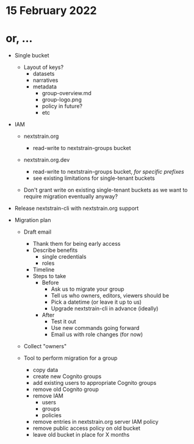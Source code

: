 # 15 February 2022
# or, …

- Single bucket
  - Layout of keys?
    - datasets
    - narratives
    - metadata
      - group-overview.md
      - group-logo.png
      - policy in future?
      - etc

- IAM
  - nextstrain.org
    - read-write to nextstrain-groups bucket

  - nextstrain.org.dev
    - read-write to nextstrain-groups bucket, _for specific prefixes_
    - see existing limitations for single-tenant buckets

  - Don't grant write on existing single-tenant buckets as we want to require
    migration eventually anyway?

- Release nextstrain-cli with nextstrain.org support

- Migration plan
  - Draft email
    - Thank them for being early access
    - Describe benefits
      - single credentials
      - roles
    - Timeline
    - Steps to take
      - Before
        - Ask us to migrate your group
        - Tell us who owners, editors, viewers should be
        - Pick a datetime (or leave it up to us)
        - Upgrade nextstrain-cli in advance (ideally)
      - After
        - Test it out
        - Use new commands going forward
        - Email us with role changes (for now)

  - Collect "owners"

  - Tool to perform migration for a group
    - copy data
    - create new Cognito groups
    - add existing users to appropriate Cognito groups
    - remove old Cognito group
    - remove IAM
      - users
      - groups
      - policies
    - remove entries in nextstrain.org server IAM policy
    - remove public access policy on old bucket
    - leave old bucket in place for X months
